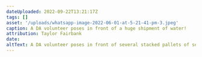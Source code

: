 ```yaml
---
dateUploaded: 2022-09-22T13:21:17Z
tags: []
asset: '/uploads/whatsapp-image-2022-06-01-at-5-21-41-pm-3.jpeg'
caption: A DA volunteer poses in front of a huge shipment of water!
attribution: Taylor Fairbank
date:
altText: A DA volunteer poses in front of several stacked pallets of seltzer water.
---
```

